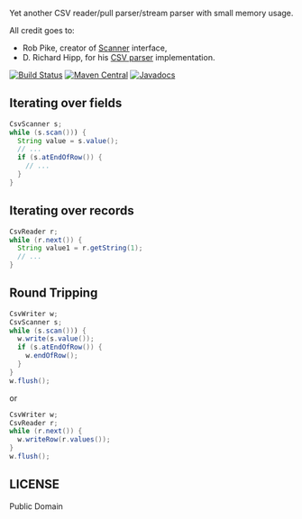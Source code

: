 Yet another CSV reader/pull parser/stream parser with small memory usage.

All credit goes to:
* Rob Pike, creator of [Scanner](http://tip.golang.org/pkg/bufio/#Scanner) interface,
* D. Richard Hipp, for his [CSV parser](http://www.sqlite.org/cgi/src/artifact/6276582ee4e9114e) implementation.

[![Build Status](https://travis-ci.org/gwenn/scanner.svg)](https://travis-ci.org/gwenn/scanner)
[![Maven Central](https://img.shields.io/maven-central/v/com.github.gwenn/scanner.svg?label=Maven%20Central)](https://search.maven.org/search?q=g:%22com.github.gwenn%22%20AND%20a:%22scanner%22)
[![Javadocs](https://www.javadoc.io/badge/com.github.gwenn/scanner.svg)](https://www.javadoc.io/doc/com.github.gwenn/scanner)

## Iterating over fields

```java
CsvScanner s;
while (s.scan())) {
  String value = s.value();
  // ...
  if (s.atEndOfRow()) {
    // ...
  }
}
```

## Iterating over records

```java
CsvReader r;
while (r.next()) {
  String value1 = r.getString(1);
  // ...
}
```

## Round Tripping

```java
CsvWriter w;
CsvScanner s;
while (s.scan())) {
  w.write(s.value());
  if (s.atEndOfRow()) {
    w.endOfRow();
  }
}
w.flush();
```

or

```java
CsvWriter w;
CsvReader r;
while (r.next()) {
  w.writeRow(r.values());
}
w.flush();
```

LICENSE
-------
Public Domain

